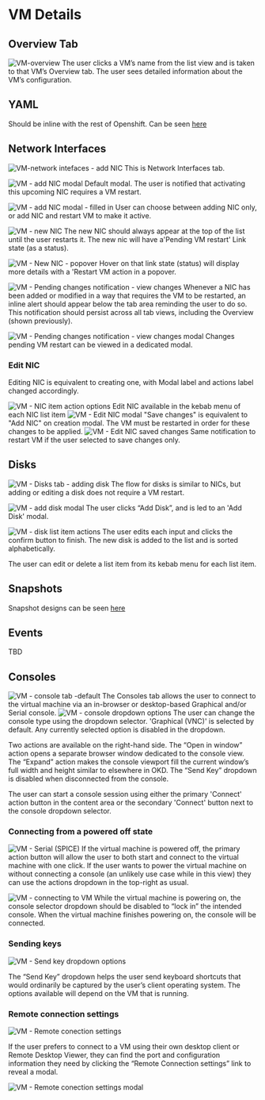 # VM Details



## Overview Tab

![VM-overview](img/1-0-0.jpg)
The user clicks a VM’s name from the list view and is taken to that VM’s Overview tab.
The user sees detailed information about the VM’s configuration.


## YAML

Should be inline with the rest of Openshift. Can be seen [here](http://openshift.github.io/openshift-origin-design/web-console/future-openshift/code-editor-updates/code-editor-updates)


## Network Interfaces

![VM-network intefaces - add NIC](img/2-0-0.jpg)
This is Network Interfaces tab.


![VM - add NIC modal](img/2-0-1.jpg)
Default modal. The user is notified that activating this upcoming NIC requires a VM restart. 

![VM - add NIC modal - filled in](img/2-0-2.jpg)
User can choose between adding NIC only, or add NIC and restart VM to make it active.

![VM - new NIC](img/2-0-3.jpg)
The new NIC should always appear at the top of the list until the user restarts it. The new nic will have a'Pending VM restart' Link state (as a status).

![VM - New NIC - popover](img/2-0-4.jpg)
Hover on that link state (status) will display more details with a 'Restart VM action in a popover.

![VM - Pending changes notification - view changes](img/2-0-5.jpg)
Whenever a NIC has been added or modified in a way that requires the VM to be restarted, an inline alert should appear below the tab area reminding the user to do so. This notification should persist across all tab views, including the Overview (shown previously).

![VM - Pending changes notification - view changes modal](img/2-0-6.jpg)
Changes pending VM restart can be viewed in a dedicated modal.

### Edit NIC
Editing NIC is equivalent to creating one, with Modal label and actions label changed accordingly.

![VM - NIC item action options](img/2-1-0.jpg)
Edit NIC available in the kebab menu of each NIC list item
![VM - Edit NIC modal](img/2-1-1.jpg)
"Save changes" is equivalent to "Add NIC" on creation modal. The VM must be restarted in order for these changes to be applied.
![VM - Edit NIC saved changes](img/2-1-2.jpg)
Same notification to restart VM if the user selected to save changes only.

## Disks

![VM - Disks tab - adding disk](img/3-0-0.jpg)
The flow for disks is similar to NICs, but adding or editing a disk does not require a VM restart.


![VM - add disk modal](img/3-1-0.jpg)
The user clicks “Add Disk”, and is led to an 'Add Disk' modal.

![VM - disk list item actions](img/3-2-0.jpg)
The user edits each input and clicks the confirm button to finish. The new disk is added to the list and is sorted alphabetically.

The user can edit or delete a list item from its kebab menu for each list item.



## Snapshots

Snapshot designs can be seen [here](https://github.com/openshift/openshift-origin-design/pull/183)


## Events

TBD

## Consoles

![VM - console tab -default](img/4-0-0.jpg)
The Consoles tab allows the user to connect to the virtual machine via an in-browser or desktop-based Graphical and/or Serial console.
![VM - console dropdown options](img/4-1-0.jpg)
The user can change the console type using the dropdown selector. 'Graphical (VNC)' is selected by default. Any currently selected option is disabled in the dropdown.

Two actions are available on the right-hand side. The “Open in window” action opens a separate browser window dedicated to the console view. The “Expand” action makes the console viewport fill the current window’s full width and height similar to elsewhere in OKD. The “Send Key” dropdown is disabled when disconnected from the console.

The user can start a console session using either the primary 'Connect' action button in the content area or the secondary 'Connect' button next to the console dropdown selector.


### Connecting from a powered off state

![VM - Serial (SPICE)](img/4-2-0.jpg)
If the virtual machine is powered off, the primary action button will allow the user to both start and connect to the virtual machine with one click. If the user wants to power the virtual machine on without connecting a console (an unlikely use case while in this view) they can use the actions dropdown in the top-right as usual.


![VM - connecting to VM](img/4-3-0.jpg)
While the virtual machine is powering on, the console selector dropdown should be disabled to “lock in” the intended console. When the virtual machine finishes powering on, the console will be connected.


### Sending keys

![VM - Send key dropdown options](img/4-4-0.jpg)


The “Send Key” dropdown helps the user send keyboard shortcuts that would ordinarily be captured by the user’s client operating system. The options available will depend on the VM that is running.




### Remote connection settings

![VM - Remote conection settings](img/4-5-0.jpg)

If the user prefers to connect to a VM using their own desktop client or Remote Desktop Viewer, they can find the port and configuration information they need by clicking the “Remote Connection settings” link to reveal a modal.


![VM - Remote conection settings modal](img/4-6-0.jpg)
